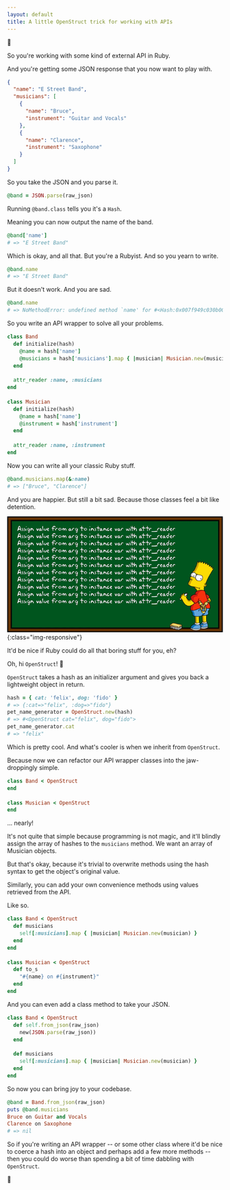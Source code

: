 ```yaml
---
layout: default
title: A little OpenStruct trick for working with APIs
---
```

:tophat:

So you're working with some kind of external API in Ruby.

And you're getting some JSON response that you now want to play with.

```json
{
  "name": "E Street Band",
  "musicians": [
    {
      "name": "Bruce",
      "instrument": "Guitar and Vocals"
    },
    {
      "name": "Clarence",
      "instrument": "Saxophone"
    }
  ]
}
```

So you take the JSON and you parse it.

```ruby
@band = JSON.parse(raw_json)
```

Running `@band.class` tells you it's a `Hash`.

Meaning you can now output the name of the band.

```ruby
@band['name']
# => "E Street Band"
```

Which is okay, and all that. But you're a Rubyist. And so you yearn to write.

```ruby
@band.name
# => "E Street Band"
```

But it doesn't work. And you are sad.

```ruby
@band.name
# => NoMethodError: undefined method `name' for #<Hash:0x007f949c030b00>
```

So you write an API wrapper to solve all your problems.

```ruby
class Band
  def initialize(hash)
    @name = hash['name']
    @musicians = hash['musicians'].map { |musician| Musician.new(musician) }
  end

  attr_reader :name, :musicians
end

class Musician
  def initialize(hash)
    @name = hash['name']
    @instrument = hash['instrument']
  end

  attr_reader :name, :instrument
end
```

Now you can write all your classic Ruby stuff.

```ruby
@band.musicians.map(&:name)
# => ["Bruce", "Clarence"]
```

And you are happier. But still a bit sad. Because those classes feel a bit like
detention.

![My helpful screenshot](/assets/img/simpsons-chalkboard.gif){:class="img-responsive"}

It'd be nice if Ruby could do all that boring stuff for you, eh?

Oh, hi `OpenStruct`! :wave:

`OpenStruct` takes a hash as an initializer argument and gives you back a
lightweight object in return.

```ruby
hash = { cat: 'felix', dog: 'fido' }
# => {:cat=>"felix", :dog=>"fido"}
pet_name_generator = OpenStruct.new(hash)
# => #<OpenStruct cat="felix", dog="fido">
pet_name_generator.cat
# => "felix"
```

Which is pretty cool. And what's cooler is when we inherit from `OpenStruct`.

Because now we can refactor our API wrapper classes into the jaw-droppingly
simple.

```ruby
class Band < OpenStruct
end

class Musician < OpenStruct
end
```

... nearly!

It's not quite that simple because programming is not magic, and it'll blindly assign the array of hashes to the `musicians` method. We want an array of
Musician objects.

But that's okay, because it's trivial to overwrite methods using the
hash syntax to get the object's original value.

Similarly, you can add your own convenience methods using values retrieved from
the API.

Like so.

```ruby
class Band < OpenStruct
  def musicians
    self[:musicians].map { |musician| Musician.new(musician) }
  end
end

class Musician < OpenStruct
  def to_s
    "#{name} on #{instrument}"
  end
end
```

And you can even add a class method to take your JSON.

```ruby
class Band < OpenStruct
  def self.from_json(raw_json)
    new(JSON.parse(raw_json))
  end

  def musicians
    self[:musicians].map { |musician| Musician.new(musician) }
  end
end
```

So now you can bring joy to your codebase.

```ruby
@band = Band.from_json(raw_json)
puts @band.musicians
Bruce on Guitar and Vocals
Clarence on Saxophone
# => nil
```

So if you're writing an API wrapper -- or some other class where it'd be nice to
coerce a hash into an object and perhaps add a few more methods -- then you could
do worse than spending a bit of time dabbling with `OpenStruct`.

:ocean:

